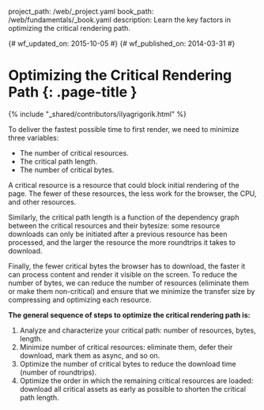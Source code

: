 project_path: /web/_project.yaml
book_path: /web/fundamentals/_book.yaml
description: Learn the key factors in optimizing the critical rendering path.

{# wf_updated_on: 2015-10-05 #}
{# wf_published_on: 2014-03-31 #}

# Optimizing the Critical Rendering Path {: .page-title }

{% include "_shared/contributors/ilyagrigorik.html" %}


  To deliver the fastest possible time to first render, we need 
  to minimize three variables:

  <ul>
    <li>The number of critical resources.</li>
    <li>The critical path length.</li>
    <li>The number of critical bytes.</li>
  </ul>

A critical resource is a resource that could block initial rendering of the page. The fewer of these resources, the less work for the browser, the CPU, and other resources.

Similarly, the critical path length is a function of the dependency graph between the critical resources and their bytesize: some resource downloads can only be initiated after a previous resource has been processed, and the larger the resource the more roundtrips it takes to download.

Finally, the fewer critical bytes the browser has to download, the faster it can process content and render it visible on the screen. To reduce the number of bytes, we can reduce the number of resources (eliminate them or make them non-critical) and ensure that we minimize the transfer size by compressing and optimizing each resource.

**The general sequence of steps to optimize the critical rendering path is:**

1. Analyze and characterize your critical path: number of resources, bytes, length.
1. Minimize number of critical resources: eliminate them, defer their download, mark them as async, and so on.
1. Optimize the number of critical bytes to reduce the download time (number of roundtrips).
1. Optimize the order in which the remaining critical resources are loaded: download all critical assets as early as possible to shorten the critical path length.


